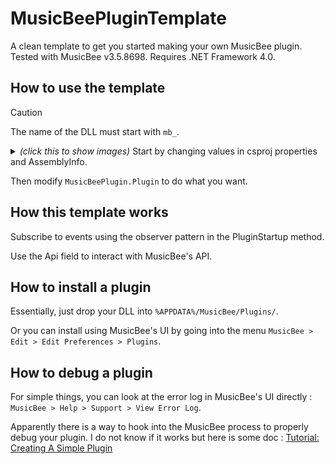 # MusicBeePluginTemplate

A clean template to get you started making your own MusicBee plugin. Tested with MusicBee v3.5.8698. Requires .NET Framework 4.0.

## How to use the template

> [!CAUTION]
> The name of the DLL must start with `mb_`.

<details>
	<summary>
		<i>(click this to show images)</i> Start by changing values in csproj properties and AssemblyInfo.
	</summary>
	<img src="docs/1.png" style="max-width: 75vw;">
	<img src="docs/2.png" style="max-width: 75vw;">x
</details>

Then modify `MusicBeePlugin.Plugin` to do what you want.

## How this template works

Subscribe to events using the observer pattern in the PluginStartup method.

Use the Api field to interact with MusicBee's API.

## How to install a plugin

Essentially, just drop your DLL into `%APPDATA%/MusicBee/Plugins/`.

Or you can install using MusicBee's UI by going into the menu `MusicBee > Edit > Edit Preferences > Plugins`.

## How to debug a plugin

For simple things, you can look at the error log in MusicBee's UI directly : `MusicBee > Help > Support > View Error Log`.

Apparently there is a way to hook into the MusicBee process to properly debug your plugin.
I do not know if it works but here is some doc : [Tutorial: Creating A Simple Plugin](https://musicbee.fandom.com/wiki/Tutorial:_Creating_A_Simple_Plugin#Setting_up_Visual_Studio_to_work_with_MusicBee)